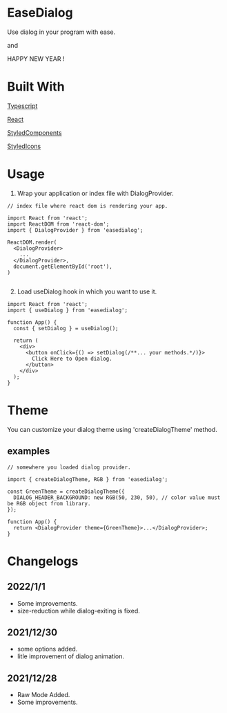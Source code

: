 # EaseDialog

Use dialog in your program with ease.

and

HAPPY NEW YEAR !

# Built With

[Typescript](https://www.typescriptlang.org/)

[React](https://reactjs.org/)

[StyledComponents](https://styled-components.com/)

[StyledIcons](https://github.com/styled-icons/styled-icons)

# Usage

1. Wrap your application or index file with DialogProvider.

```tsx
// index file where react dom is rendering your app.

import React from 'react';
import ReactDOM from 'react-dom';
import { DialogProvider } from 'easedialog';

ReactDOM.render(
  <DialogProvider>
    ...
  </DialogProvider>,
  document.getElementById('root'),
)


```

2. Load useDialog hook in which you want to use it.

```tsx
import React from 'react';
import { useDialog } from 'easedialog';

function App() {
  const { setDialog } = useDialog();

  return (
    <div>
      <button onClick={() => setDialog(/**... your methods.*/)}>
        Click Here to Open dialog.
      </button>
    </div>
  );
}
```

# Theme

You can customize your dialog theme using 'createDialogTheme' method.

## examples

```tsx
// somewhere you loaded dialog provider.

import { createDialogTheme, RGB } from 'easedialog';

const GreenTheme = createDialogTheme({
  DIALOG_HEADER_BACKGROUND: new RGB(50, 230, 50), // color value must be RGB object from library.
});

function App() {
  return <DialogProvider theme={GreenTheme}>...</DialogProvider>;
}
```

# Changelogs

## 2022/1/1
- Some improvements.
- size-reduction while dialog-exiting is fixed.

## 2021/12/30
- some options added.
- litle improvement of dialog animation.

## 2021/12/28
- Raw Mode Added.
- Some improvements.

